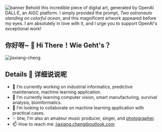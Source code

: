 ![banner](https://github.com/jiaxiang-cheng/jiaxiang-cheng/blob/main/DALL%C2%B7E%202022-10-11%2015.27.37%20-%20Galaxy%20.png?raw=true)
Behold this incredible piece of digital art, generated by OpenAI DALL·E, an AIGC platform. I simply provided the prompt, *Two astronauts standing on colorful ocean*, and this magnificent artwork appeared before my eyes. I am absolutely in love with it, and I urge you to support OpenAI's exceptional work!

## 你好呀~ :wave:  Hi There！Wie Geht's？
<img src="https://github-readme-stats.vercel.app/api?username=jiaxiang-cheng&hide_border=true&theme=graywhite" alt="jiaxiang-cheng"  /></p>

## Details :closed_book: 详细说说呢

<!--
**jiaxiang-cheng/jiaxiang-cheng** is a ✨ _special_ ✨ repository because its `README.md` (this file) appears on your GitHub profile.

Here are some ideas to get you started:
-->

- 🔭 I’m currently working on industrial informatics, predictive maintenance, machine learning application.
- 🌱 I’m currently learning computer vision, smart manufacturing, survival analysis, bioinformatics.
- 👯 I’m looking to collaborate on machine learning application with practical cases.
- ✨ btw, I'm also an amateur music producer, singer, and [photographer](https://jiaxiang-cheng.github.io/photography).
- 📫 How to reach me: jiaxiang.cheng@outlook.com

<!--
- 🤔 I’m looking for help with ...
- 💬 Ask me about ...
- 😄 Pronouns: ...
- ⚡ Fun fact: ...
-->

